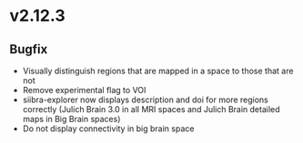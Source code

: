 # v2.12.3

## Bugfix

- Visually distinguish regions that are mapped in a space to those that are not
- Remove experimental flag to VOI
- siibra-explorer now displays description and doi for more regions correctly (Julich Brain 3.0 in all MRI spaces and Julich Brain detailed maps in Big Brain spaces)
- Do not display connectivity in big brain space
